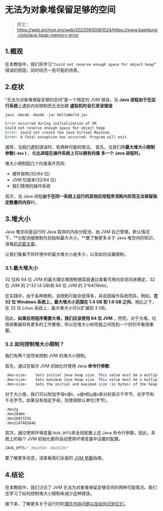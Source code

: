 # 无法为对象堆保留足够的空间

> 原文：<https://web.archive.org/web/20220930061024/https://www.baeldung.com/java-heap-memory-error>

## 1.概观

在本教程中，我们将学习`“Could not reserve enough space for object heap”` 错误的原因，同时经历一些可能的场景。

## 2.症状

“无法为对象堆保留足够的空间”是一个特定的 JVM 错误，当 **Java 进程由于在运行系统**上遇到内存限制而无法创建 **虚拟机时会引发该错误**

```java
java -Xms4G -Xmx4G -jar HelloWorld.jar

Error occurred during initialization of VM
Could not reserve enough space for object heap
Error: Could not create the Java Virtual Machine.
Error: A fatal exception has occurred. Program will exit.
```

通常，当我们遇到错误时，有两种可能的情况。
首先，当我们用**最大堆大小限制参数(`-Xmx` )** 、值**比进程在操作系统上可以拥有的值** **多一个 Java 进程时。**

堆大小限制因几个约束条件而异:

*   硬件架构(32/64 位)
*   JVM 位版本(32/64 位)
*   我们使用的操作系统

其次，当 Java 进程**由于在同一系统上运行的其他应用程序消耗内存而无法保留指定数量的内存**时。

## 3.堆大小

Java 堆空间是运行时 Java 程序的内存分配池，由 JVM 自己管理。默认情况下，**分配池被限制为初始和最大大小。**要了解更多关于 Java 堆空间的知识，请看[的这篇文章](/web/20221126230938/https://www.baeldung.com/java-stack-heap)。

让我们看看不同环境中的最大堆大小是多少，以及如何设置限制。

### 3.1.最大堆大小

32 位和 64 位 JVM 的最大理论堆限制很容易通过查看可用内存空间来确定，32 位 JVM 的 2^32 (4 GB)和 64 位 JVM 的 2^64(16eb)。

在实践中，由于各种限制，该限制可能会低得多，并且因操作系统而异。例如，**在 32 位 Windows 系统上，最大堆大小范围在 1.4 GB 到 1.6 GB 之间**。相比之下，在 32 位 Linux 系统上，最大堆大小可以扩展到 3 GB。

因此，**如果应用程序需要大堆，我们应该使用 64 位 JVM** 。然而，对于大堆，垃圾收集器将有更多的工作要做，所以在堆大小和性能之间找到一个好的平衡很重要。

### 3.2.如何控制堆大小限制？

我们有两个选项来控制 JVM 的堆大小限制。

首先，通过在每次 JVM 初始化时使用 Java **命令行参数**:

```java
-Xms<size>    Sets initial Java heap size. This value must be a multiple of 1024 and greater than 1 MB.
-Xmx<size>    Sets maximum Java heap size. This value must be a multiple of 1024 and greater than 2 MB.
-Xmn<size>    Sets the initial and maximum size (in bytes) of the heap for the young generation.
```

对于大小值，我们可以附加字母`k`或`K`、`m`或`M`和`g`或`G`来分别表示千字节、兆字节和千兆字节。如果没有指定字母，则使用默认单位(字节)。

```java
-Xmn2g
-Xmn2048m
-Xmn2097152k
-Xmn2147483648
```

其次，通过使用环境变量`JAVA_OPTS`来全局配置上述 Java 命令行参数。因此，系统上的每个 JVM 初始化都将自动使用环境变量中设置的配置。

```java
JAVA_OPTS="-Xms256m -Xmx512m"
```

要了解更多信息，请查看我们全面的 [JVM 参数](/web/20221126230938/https://www.baeldung.com/jvm-parameters)指南。

## 4.结论

在本教程中，我们讨论了 JVM 无法为对象堆保留足够空间的两种可能情况。我们还学习了如何控制堆大小限制来减少这种错误。

接下来，了解更多关于运行时的[潜在内存问题以及如何识别它们](/web/20221126230938/https://www.baeldung.com/java-memory-leaks)。